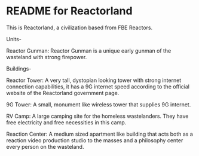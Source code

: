 # README for Reactorland
This is Reactorland, a civilization based from FBE Reactors.

Units-

Reactor Gunman: Reactor Gunman is a unique early gunman of the wasteland with strong firepower.

Buildings-

Reactor Tower: A very tall, dystopian looking tower with strong internet connection capabilities, it has a 9G internet speed according to the official website of the Reactorland government page.

9G Tower: A small, monument like wireless tower that supplies 9G internet.

RV Camp: A large camping site for the homeless wastelanders. They have free electricity and free necessities in this camp.

Reaction Center: A medium sized apartment like building that acts both as a reaction video production studio to the masses and a philosophy center every person on the wasteland.
